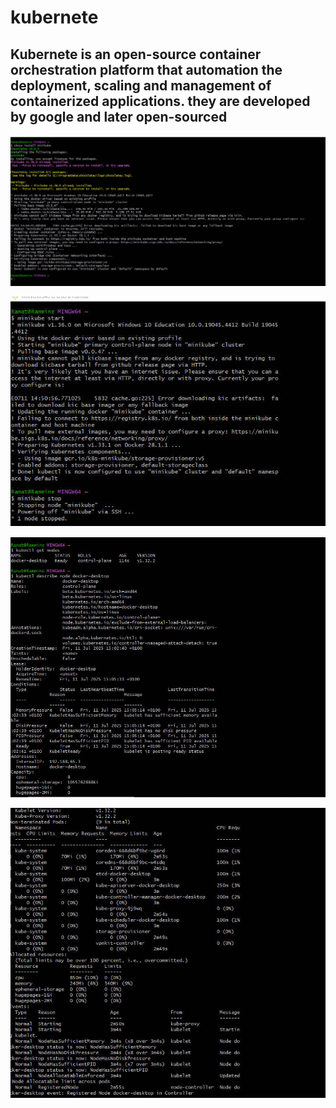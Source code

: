 # kubernete
## Kubernete is an open-source container orchestration platform that automation the deployment, scaling and management of containerized applications. they are developed by google and later open-sourced

![kub](./IMGS/kub1.jpg)

![kub](./IMGS/kub2.jpg)

![kub](./IMGS/kub3.jpg)

![kub](./IMGS/kub4.jpg)

